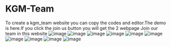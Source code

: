 # KGM-Team
To create a kgm_team website you can copy the codes and editor.The demo is here.If you click the join us button you will get the 2 webpage
Join our team in this website
![image](https://user-images.githubusercontent.com/122726772/235107019-0ab7e6ef-775b-4da6-8922-fd7d74908fca.png)
![image](https://user-images.githubusercontent.com/122726772/235107220-25116398-5fcc-497d-817b-fa1c3e0e6cbc.png)
![image](https://user-images.githubusercontent.com/122726772/235107292-b640bc47-3c8a-4020-a12d-7b6f1dcca1cc.png)
![image](https://user-images.githubusercontent.com/122726772/235107450-f47aacdd-3c80-44dc-b961-76373bbd94ae.png)
![image](https://user-images.githubusercontent.com/122726772/235107513-1de1dcd7-af6d-4e3d-a87e-06fa9177a131.png)
![image](https://user-images.githubusercontent.com/122726772/235107761-cdba99cf-f426-4c22-808c-ed531cf1faf4.png)
![image](https://user-images.githubusercontent.com/122726772/235107810-f52d18c2-dd8b-4836-9b1e-e3be751e6861.png)
![image](https://user-images.githubusercontent.com/122726772/235107867-39122563-0457-47a1-9162-82010c05f629.png)
![image](https://user-images.githubusercontent.com/122726772/235107909-971b5b75-96c4-4795-a610-e73651664079.png)
![image](https://user-images.githubusercontent.com/122726772/235108167-9e758c5f-4878-48d1-bc99-cf982076d3a4.png)

